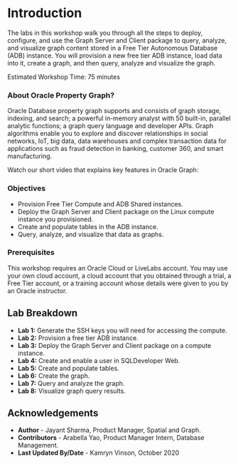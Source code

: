 #  Introduction                               

The labs in this workshop walk you through all the steps to  deploy, configure, and use the Graph Server and Client package to query, analyze, and visualize graph content stored in a Free Tier Autonomous Database (ADB) instance. You will provision a new free tier ADB instance, load data into it, create a graph, and then query, analyze and visualize the graph.

Estimated Workshop Time: 75 minutes

### About Oracle Property Graph?
Oracle Database property graph supports and consists of graph storage, indexing, and search; a powerful in-memory analyst with 50 built-in, parallel analytic functions; a graph query language and developer APIs. Graph algorithms enable you to explore and discover relationships in social networks, IoT, big data, data warehouses and complex transaction data for applications such as fraud detection in banking, customer 360, and smart manufacturing.

Watch our short video that explains key features in Oracle Graph:

[](youtube:-DYVgYJPbQA)


### Objectives
- Provision Free Tier Compute and ADB Shared instances.
- Deploy the Graph Server and Client package on the Linux compute instance you provisioned.
- Create and populate tables in the ADB instance.
- Query, analyze, and visualize that data as graphs.


### Prerequisites
This workshop requires an Oracle Cloud or LiveLabs account. You may use your own cloud account, a cloud account that you obtained through a trial, a Free Tier account, or a training account whose details were given to you by an Oracle instructor.


## Lab Breakdown
- **Lab 1:** Generate the SSH keys you will need for accessing the compute.
- **Lab 2:** Provision a free tier ADB instance.
- **Lab 3:** Deploy the Graph Server and Client package on a compute instance.
- **Lab 4:** Create and enable a user in SQLDeveloper Web.
- **Lab 5:** Create and populate tables.
- **Lab 6:** Create the graph.
- **Lab 7:** Query and analyze the graph.
- **Lab 8:** Visualize graph query results.

## Acknowledgements
- **Author** - Jayant Sharma, Product Manager, Spatial and Graph.  
- **Contributors** - Arabella Yao, Product Manager Intern, Database Management.
- **Last Updated By/Date** - Kamryn Vinson, October 2020


